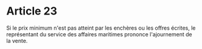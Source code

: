 # Article 23

Si le prix minimum n'est pas atteint par les enchères ou les offres écrites, le représentant du service des affaires maritimes prononce l'ajournement de la vente.
